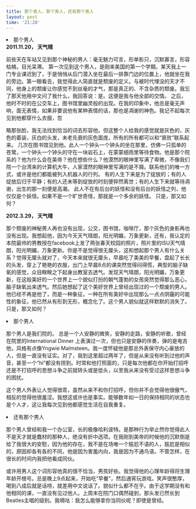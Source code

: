 ```yaml
---
title: 那个男人，那个男人，还有那个男人
layout: post
time: '21:20'
---
```

<li>那个男人</li>
<strong>2011.11.20， 天气晴</strong>

前些天在车站又见到那个神秘的男人：毫无魅力可言，形单影只，沉默寡言，形容枯槁，目光呆滞。 第一次见到这个男人，是刚来美国的第一个学期。某天我上一门专业课迟到了，于是悄悄从后门潜入坐在最后一排靠门边的位置上，他就坐在我的旁边。第一眼看去，我觉得此人简直就是颓废的定义。与被时代埋没的天才不同，他身上的颓废让你感觉不到丝毫的才气，那是真正的、不含杂质的颓废。我忘了那天他用中文问了我什么，我回答说：是。这便是我与他全部的交情。 之后，他时不时的在公交车上，图书馆里幽灵般的出现。在我的印象中，他总是毫无声响，面无表情，如果非要说他有某种表情的话，那也是凋谢的神色。我记不起每次见到他都穿什么衣服，忽
<!--more-->
略那张脸，我无法找到恰当的词去形容他。但这整个人给我的感觉就是灰色的，灰色的着装，灰白的头发，未老先衰的灰色面庞，所有的所有都可以和“衰败”联系起来。 几次在图书馆见到他。此人一个钟头一个钟头的坐在那里，仿佛一只孤单的苍鹭，一个钟头一个钟头的守在一块岩石上，在蒙蒙细雨里等待食物。他是那个院系的？他为什么会在美帝？他在想些什么？他漠然的眼神里写满了卑微，不像我们院一个台湾来的计算机大牛，人家漠然的眼神里写满的是不屑。联系他们的唯一方式，或许是他们都能被列入机器人的行列。 有的人生下来是为了绽放的；有的人绽放后归于平静；有的人还未等到绽放的时刻便猝然离世；有的人生下来就等待凋谢，出生的那一刻便是高潮。 此人不在有后台的妖怪和没有后台的妖怪之列，他仅仅是个妖怪。如果不是一个旷世奇怪，那就是一个多余的妖怪。 只是，那又如何？

<strong>2012.3.29， 天气晴</strong>  

那个颓废的神秘男人再也没有出现，公交，图书馆，咖啡厅，那个灰色的身影再也没有出现。我想起他，因为今天天气晴朗，阳光明媚，万象更新，还有，我认定的本院最帅的男教授在facebook上发了两张春天校园的照片，照片里的ISU天气晴朗，阳光明媚，万象更新。你是不是觉得很无厘头，这和想起那个男人有什么关系？觉得无厘头就对了，今天本来就很无厘头，早晨吃了美美的早餐，盘起了长长的头发，穿上了艳艳的衣服，出门上早晨8点的课突然觉得闷得慌，典型的脑子缺氧的感觉，众目睽睽之下起身出教室去透气。发现天气晴朗，阳光明媚，万象更新，在这般美好的一个世界上一个貌似打扮的朝气蓬勃的女孩突然觉得那么恶心，脑子缺氧出来透气。然后她想起了这个美好世界上曾经出现过的一个颓废的男人。他已经不再是他了，而是一种象征，一种在所有美好中出现那么一点点阴霾的可能性的象征，他已然从有形到无形，概念化了。这个男人貌似就这样默默的消失了。只是，那又如何？

  <li> 那个男人 </li>

那个男人是我们院的。 总是一个人安静的微笑，安静的走路，安静的听歌，曾经在院里的International Dinner 上表演过一次，但也只是安静的伴奏，弹的是电吉他，风格有点像Yngwie Malmsteen。我一度怀疑他是那总外表保守内心豪放的人，但是一直没有证实。对了，我到这里超过两年了，但是从来没有听到过他的声音，甚至一个“hi”都没有捞到。时常和他打照面的，只是每次他都在你开始打招呼还是不打招呼的思想斗争之前就转头或是低头，以至我从来没有受过这样思想斗争的困扰。

这个男人外表让人觉得很乖，虽然从来不和你打招呼，但你并不会觉得他很傲气，相反的觉得他很羞涩。我想这或许也是事实。能够数年如一日的保持相同的状态也是个人才，这让我每次见到他都感觉生活在自我重复。


<li>还有那个男人</li>
	
那个男人曾经和我一个办公室，长的极像哈利波特。是那种行为举止然你觉得此人不是天才就是蠢材的那种人，绝没有折中选项。在我刚到美帝的时候他的沉默倒是给了我很大的安慰，因为他的存在，我不是在场唯一个尴尬不语的人，尴尬是相似的，原因却各有各的不同，他是因为害羞内向，我是因为不通鸟语。不管怎样，在很长的时间内我把他看成同伙。

或许用男人这个词形容他真的很不恰当，男孩好些。我觉得他的心理年龄得将生理年龄开根号。总是晚上9点起来，开始吃“早餐”，然后通宵玩游戏。笑声很憨厚，喝到八成后就是话唠，就差用中文说话了。貌似什么都不在乎。由于这学期没有和他相同的课，一直没有见过他人。上周末在院门口偶然碰到，那头发已然长到Beatles主唱的级别。我嘀咕：我怎么能够拿你当同伙呢？即使是曾经。

